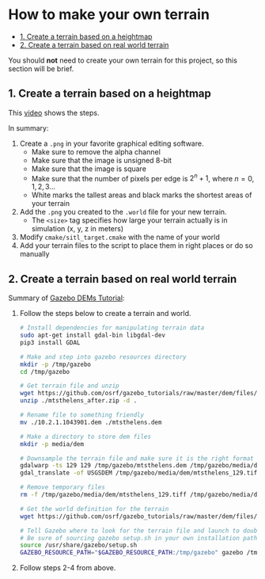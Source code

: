 # How to make your own terrain <!-- omit in toc -->
<!-- TOC and section numbers automatically generated, do not manually edit -->
- [1. Create a terrain based on a heightmap](#1-create-a-terrain-based-on-a-heightmap)
- [2. Create a terrain based on real world terrain](#2-create-a-terrain-based-on-real-world-terrain)
<!-- TOC and section numbers automatically generated, do not manually edit -->

You should **not** need to create your own terrain for this project, so this section will be brief.

## 1. Create a terrain based on a heightmap

This [video](https://vimeo.com/58409707) shows the steps.

In summary:

1. Create a `.png` in your favorite graphical editing software.
    - Make sure to remove the alpha channel
    - Make sure that the image is unsigned 8-bit
    - Make sure that the image is square
    - Make sure that the number of pixels per edge is $2^n+1$, where $n=0,1,2,3...$
    - White marks the tallest areas and black marks the shortest areas of your terrain
2. Add the `.png` you created to the `.world` file for your new terrain.
    - The `<size>` tag specifies how large your terrain actually is in simulation (x, y, z in meters)
3. Modify `cmake/sitl_target.cmake` with the name of your world
4. Add your terrain files to the script to place them in right places or do so manually

## 2. Create a terrain based on real world terrain

Summary of [Gazebo DEMs Tutorial](http://gazebosim.org/tutorials/?tut=dem):

1. Follow the steps below to create a terrain and world.

   ``` sh
   # Install dependencies for manipulating terrain data
   sudo apt-get install gdal-bin libgdal-dev
   pip3 install GDAL

   # Make and step into gazebo resources directory
   mkdir -p /tmp/gazebo
   cd /tmp/gazebo

   # Get terrain file and unzip
   wget https://github.com/osrf/gazebo_tutorials/raw/master/dem/files/mtsthelens_after.zip
   unzip ./mtsthelens_after.zip -d .

   # Rename file to something friendly
   mv ./10.2.1.1043901.dem ./mtsthelens.dem

   # Make a directory to store dem files
   mkdir -p media/dem

   # Downsample the terrain file and make sure it is the right format at the output
   gdalwarp -ts 129 129 /tmp/gazebo/mtsthelens.dem /tmp/gazebo/media/dem/mtsthelens_129.tiff
   gdal_translate -of USGSDEM /tmp/gazebo/media/dem/mtsthelens_129.tiff /tmp/gazebo/media/dem/mtsthelens_129.dem

   # Remove temporary files
   rm -f /tmp/gazebo/media/dem/mtsthelens_129.tiff /tmp/gazebo/media/dem/mtsthelens_129.dem.aux.xml /tmp/gazebo/mtsthelens.dem /tmp/gazebo/mtsthelens_after.zip

   # Get the world definition for the terrain
   wget https://github.com/osrf/gazebo_tutorials/raw/master/dem/files/volcano.world

   # Tell Gazebo where to look for the terrain file and launch to double check that it worked
   # Be sure of sourcing gazebo setup.sh in your own installation path
   source /usr/share/gazebo/setup.sh
   GAZEBO_RESOURCE_PATH="$GAZEBO_RESOURCE_PATH:/tmp/gazebo" gazebo /tmp/gazebo/volcano.world
   ```

2. Follow steps 2-4 from above.